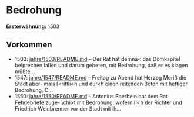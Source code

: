 # Bedrohung

**Ersterwähnung:** 1503

## Vorkommen
- 1503: [jahre/1503/README.md](../jahre/1503/README.md) – Der Rat hat demna< das Domkapitel
beſprechen laſſen und darum gebeten, mit Bedrohung, daß
er es klagen müßte...
- 1547: [jahre/1547/README.md](../jahre/1547/README.md) – Freitag zu Abend hat Herzog Moriß die Stadt aber-
mals ſ\<riftli<h und dur<h einen reitenden Boten mit
heftiger Bedrohung, C...
- 1550: [jahre/1550/README.md](../jahre/1550/README.md) – Antonius Eberbein hat dem Rat Fehdebriefe zuge-
\chi>t mit Bedrohung, wofern ſi<h der Richter und Friedrich
Weinbrenner vor der Stadt mit ih...
